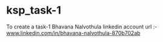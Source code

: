 # ksp_task-1
To create a task-1
Bhavana Nalvothula linkedin account url :-www.linkedin.com/in/bhavana-nalvothula-870b702ab
